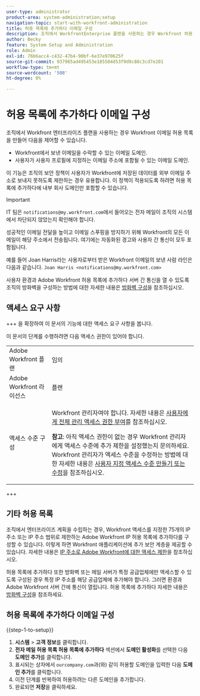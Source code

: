 ```yaml
---
user-type: administrator
product-area: system-administration;setup
navigation-topic: start-with-workfront-administration
title: 허용 목록에 추가하다 이메일 구성
description: 조직에서 WorkfrontEnterprise 플랜을 사용하는 경우 Workfront 허용 목록에 추가하다 이메일 도메인을 만들어 Workfront에서 보낸 이메일을 수락할 수 있는 이메일 도메인과 사용자가 사용자 프로필에 지정한 이메일 주소에 있을 수 있는 이메일 도메인을 제어할 수 있습니다. 이 기능은 조직의 보안 정책이 사용자가 Workfront에 저장된 데이터를 외부 이메일 주소로 보내지 못하도록 제한하는 경우 유용합니다. 이 정책이 적용되도록 하려면 허용 목록에 추가하다에 내부 회사 도메인만 포함할 수 있습니다.
author: Becky
feature: System Setup and Administration
role: Admin
exl-id: 76b6acc4-c432-47b4-90bf-6e37e970625f
source-git-commit: 937965ad495453e185504d53f9d9c88c3cd7e201
workflow-type: tm+mt
source-wordcount: '508'
ht-degree: 0%

---
```


# 허용 목록에 추가하다 이메일 구성

조직에서 Workfront 엔터프라이즈 플랜을 사용하는 경우 Workfront 이메일 허용 목록을 만들어 다음을 제어할 수 있습니다.

* Workfront에서 보낸 이메일을 수락할 수 있는 이메일 도메인.
* 사용자가 사용자 프로필에 지정하는 이메일 주소에 포함될 수 있는 이메일 도메인.

이 기능은 조직의 보안 정책이 사용자가 Workfront에 저장된 데이터를 외부 이메일 주소로 보내지 못하도록 제한하는 경우 유용합니다. 이 정책이 적용되도록 하려면 허용 목록에 추가하다에 내부 회사 도메인만 포함할 수 있습니다.

>[!IMPORTANT]
>
>IT 팀은 `notifications@my.workfront.com`에서 들어오는 전자 메일이 조직의 시스템에서 차단되지 않았는지 확인해야 합니다.
>
>성공적인 이메일 전달을 높이고 이메일 스푸핑을 방지하기 위해 Workfront의 모든 이메일이 해당 주소에서 전송됩니다. 여기에는 자동화된 경고와 사용자 간 통신이 모두 포함됩니다.
>
>예를 들어 Joan Harris라는 사용자로부터 받은 Workfront 이메일의 보낸 사람 라인은 다음과 같습니다.
>`Joan Harris <notifications@my.workfront.com>`

사용자 환경과 Adobe Workfront 허용 목록에 추가하다 서버 간 통신을 열 수 있도록 조직의 방화벽을 구성하는 방법에 대한 자세한 내용은 [방화벽 구성](../../administration-and-setup/get-started-wf-administration/configure-your-firewall.md)을 참조하십시오.

## 액세스 요구 사항

+++ 을 확장하여 이 문서의 기능에 대한 액세스 요구 사항을 봅니다.

이 문서의 단계를 수행하려면 다음 액세스 권한이 있어야 합니다.

<table style="table-layout:auto"> 
 <col> 
 <col> 
 <tbody> 
  <tr> 
   <td role="rowheader">Adobe Workfront 플랜</td> 
   <td>임의</td> 
  </tr> 
  <tr> 
   <td role="rowheader">Adobe Workfront 라이선스</td> 
   <td>플랜</td> 
  </tr> 
  <tr> 
   <td role="rowheader">액세스 수준 구성</td> 
   <td> <p>Workfront 관리자여야 합니다. 자세한 내용은 <a href="../../administration-and-setup/add-users/configure-and-grant-access/grant-a-user-full-administrative-access.md" class="MCXref xref">사용자에게 전체 관리 액세스 권한 부여</a>를 참조하십시오.</p> <p><b>참고</b>: 아직 액세스 권한이 없는 경우 Workfront 관리자에게 액세스 수준에 추가 제한을 설정했는지 문의하세요. Workfront 관리자가 액세스 수준을 수정하는 방법에 대한 자세한 내용은 <a href="../../administration-and-setup/add-users/configure-and-grant-access/create-modify-access-levels.md" class="MCXref xref">사용자 지정 액세스 수준 만들기 또는 수정</a>을 참조하십시오.</p> </td> 
  </tr> 
 </tbody> 
</table>

+++

## 기타 허용 목록

조직에서 엔터프라이즈 계획을 수립하는 경우, Workfront 액세스를 지정한 75개의 IP 주소 또는 IP 주소 범위로 제한하는 Adobe Workfront IP 허용 목록에 추가하다를 구성할 수 있습니다. 이렇게 하면 Workfront 애플리케이션에 추가 보안 계층을 제공할 수 있습니다. 자세한 내용은 [IP 주소로 Adobe Workfront에 대한 액세스 제한](../../administration-and-setup/manage-workfront/security/restrict-access-workfront-ip-address.md)을 참조하십시오.

허용 목록에 추가하다 또한 방화벽 또는 메일 서버가 특정 공급업체에만 액세스할 수 있도록 구성된 경우 특정 IP 주소를 해당 공급업체에 추가해야 합니다. 그러면 환경과 Adobe Workfront 서버 간에 통신이 열립니다. 허용 목록에 추가하다 자세한 내용은 [방화벽 구성](../../administration-and-setup/get-started-wf-administration/configure-your-firewall.md)을 참조하세요.

## 허용 목록에 추가하다 이메일 구성

{{step-1-to-setup}}

1. **시스템** > **고객 정보**&#x200B;를 클릭합니다.
1. **전자 메일 허용 목록 허용 목록에 추가하다** 섹션에서 **도메인 활성화**&#x200B;를 선택한 다음 **도메인 추가**&#x200B;를 클릭합니다.
1. 표시되는 상자에서 `ourcompany.com`과(와) 같이 허용할 도메인을 입력한 다음 **도메인 추가**&#x200B;를 클릭합니다.
1. 이전 단계를 반복하여 허용하려는 다른 도메인을 추가합니다.
1. 완료되면 **저장**&#x200B;을 클릭하세요.

